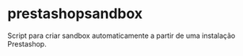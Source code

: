 # prestashopsandbox
Script para criar sandbox automaticamente a partir de uma instalação Prestashop.
